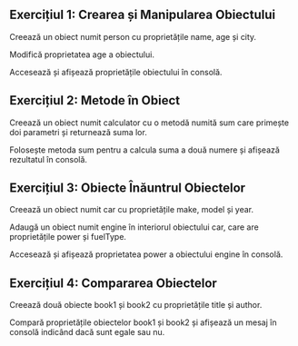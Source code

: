 ## Exercițiul 1: Crearea și Manipularea Obiectului
Creează un obiect numit person cu proprietățile name, age și city.

Modifică proprietatea age a obiectului.

Accesează și afișează proprietățile obiectului în consolă.

## Exercițiul 2: Metode în Obiect
Creează un obiect numit calculator cu o metodă numită sum care primește doi parametri și returnează suma lor.

Folosește metoda sum pentru a calcula suma a două numere și afișează rezultatul în consolă.

## Exercițiul 3: Obiecte Înăuntrul Obiectelor
Creează un obiect numit car cu proprietățile make, model și year.

Adaugă un obiect numit engine în interiorul obiectului car, care are proprietățile power și fuelType.

Accesează și afișează proprietatea power a obiectului engine în consolă.

## Exercițiul 4: Compararea Obiectelor
Creează două obiecte book1 și book2 cu proprietățile title și author.

Compară proprietățile obiectelor book1 și book2 și afișează un mesaj în consolă indicând dacă sunt egale sau nu.
